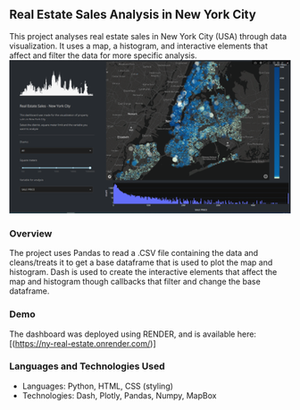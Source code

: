## Real Estate Sales Analysis in New York City

This project analyses real estate sales in New York City (USA) through data visualization. It uses a map, a histogram, and interactive elements that affect and filter the data for more specific analysis.
<img src="https://github.com/RafaelMorschbacher/ny_real_estate/blob/master/assets/ny_re_img.png" alt="alt text">
### Overview

The project uses Pandas to read a .CSV file containing the data and cleans/treats it to get a base dataframe that is used to plot the map and histogram. Dash is used to create the interactive elements that affect the map and histogram though callbacks that filter and change the base dataframe.

### Demo

The dashboard was deployed using RENDER, and is available here: [(https://ny-real-estate.onrender.com/)]

### Languages and Technologies Used

* Languages: Python, HTML, CSS (styling)
* Technologies: Dash, Plotly, Pandas, Numpy, MapBox
